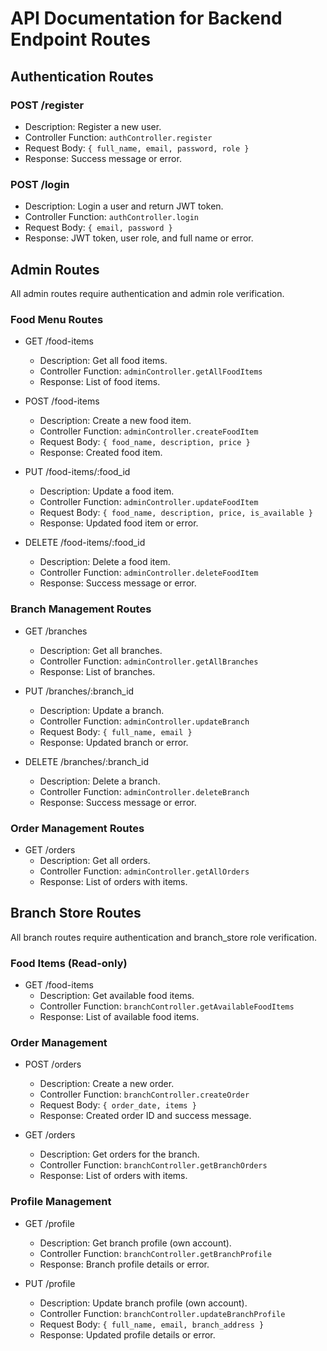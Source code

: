 # API Documentation for Backend Endpoint Routes

## Authentication Routes

### POST /register
- Description: Register a new user.
- Controller Function: `authController.register`
- Request Body: `{ full_name, email, password, role }`
- Response: Success message or error.

### POST /login
- Description: Login a user and return JWT token.
- Controller Function: `authController.login`
- Request Body: `{ email, password }`
- Response: JWT token, user role, and full name or error.

## Admin Routes
All admin routes require authentication and admin role verification.

### Food Menu Routes

- GET /food-items
  - Description: Get all food items.
  - Controller Function: `adminController.getAllFoodItems`
  - Response: List of food items.

- POST /food-items
  - Description: Create a new food item.
  - Controller Function: `adminController.createFoodItem`
  - Request Body: `{ food_name, description, price }`
  - Response: Created food item.

- PUT /food-items/:food_id
  - Description: Update a food item.
  - Controller Function: `adminController.updateFoodItem`
  - Request Body: `{ food_name, description, price, is_available }`
  - Response: Updated food item or error.

- DELETE /food-items/:food_id
  - Description: Delete a food item.
  - Controller Function: `adminController.deleteFoodItem`
  - Response: Success message or error.

### Branch Management Routes

- GET /branches
  - Description: Get all branches.
  - Controller Function: `adminController.getAllBranches`
  - Response: List of branches.

- PUT /branches/:branch_id
  - Description: Update a branch.
  - Controller Function: `adminController.updateBranch`
  - Request Body: `{ full_name, email }`
  - Response: Updated branch or error.

- DELETE /branches/:branch_id
  - Description: Delete a branch.
  - Controller Function: `adminController.deleteBranch`
  - Response: Success message or error.

### Order Management Routes

- GET /orders
  - Description: Get all orders.
  - Controller Function: `adminController.getAllOrders`
  - Response: List of orders with items.

## Branch Store Routes
All branch routes require authentication and branch_store role verification.

### Food Items (Read-only)

- GET /food-items
  - Description: Get available food items.
  - Controller Function: `branchController.getAvailableFoodItems`
  - Response: List of available food items.

### Order Management

- POST /orders
  - Description: Create a new order.
  - Controller Function: `branchController.createOrder`
  - Request Body: `{ order_date, items }`
  - Response: Created order ID and success message.

- GET /orders
  - Description: Get orders for the branch.
  - Controller Function: `branchController.getBranchOrders`
  - Response: List of orders with items.

### Profile Management

- GET /profile
  - Description: Get branch profile (own account).
  - Controller Function: `branchController.getBranchProfile`
  - Response: Branch profile details or error.

- PUT /profile
  - Description: Update branch profile (own account).
  - Controller Function: `branchController.updateBranchProfile`
  - Request Body: `{ full_name, email, branch_address }`
  - Response: Updated profile details or error.
